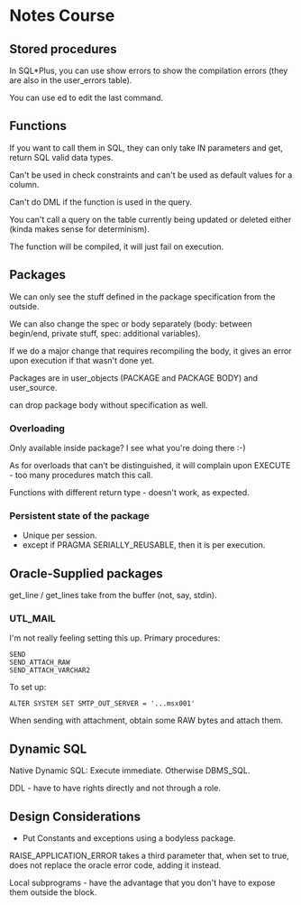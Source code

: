 # Notes Course

## Stored procedures
In SQL*Plus, you can use show errors to show the compilation errors (they
are also in the user_errors table).

You can use ed to edit the last command.

## Functions
If you want to call them in SQL, they can only take IN parameters and
get, return SQL valid data types.

Can't be used in check constraints and can't be used as default values for a column.

Can't do DML if the function is used in the query.

You can't call a query on the table currently being updated or deleted
either (kinda makes sense for determinism).

The function will be compiled, it will just fail on execution.

## Packages
We can only see the stuff defined in the package specification from the
outside.

We can also change the spec or body separately (body: between begin/end,
private stuff, spec: additional variables).

If we do a major change that requires recompiling the body, it gives an
error upon execution if that wasn't done yet.

Packages are in user_objects (PACKAGE and PACKAGE BODY) and user_source.

can drop package body without specification as well.

### Overloading
Only available inside package? I see what you're doing there :-)

As for overloads that can't be distinguished, it will complain upon
EXECUTE - too many procedures match this call.

Functions with different return type - doesn't work, as expected.

### Persistent state of the package
- Unique per session.
- except if PRAGMA SERIALLY_REUSABLE, then it is per execution.

## Oracle-Supplied packages
get_line / get_lines take from the buffer (not, say, stdin).

### UTL_MAIL
I'm not really feeling setting this up. Primary procedures:

	SEND
	SEND_ATTACH_RAW
	SEND_ATTACH_VARCHAR2

To set up:

	ALTER SYSTEM SET SMTP_OUT_SERVER = '...msx001'

When sending with attachment, obtain some RAW bytes and attach them.

## Dynamic SQL
Native Dynamic SQL: Execute immediate. Otherwise DBMS_SQL.

DDL - have to have rights directly and not through a role.

## Design Considerations
- Put Constants and exceptions using a bodyless package.

RAISE_APPLICATION_ERROR takes a third parameter that, when set to true, does not replace the oracle error code, adding it instead.

Local subprograms - have the advantage that you don't have to expose them
outside the block.


